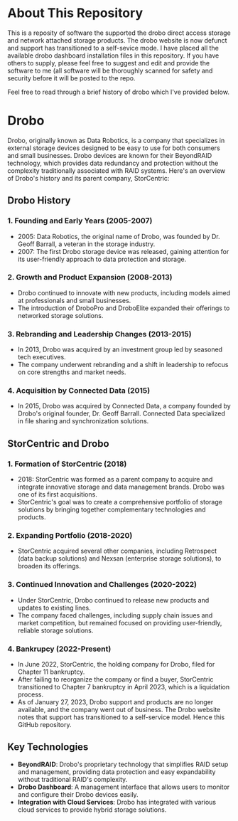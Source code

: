 # About This Repository
This is a reposity of software the supported the drobo direct access storage and network attached storage products.  The drobo website is now defunct and support has transitioned to a self-sevice mode. I have placed all the available drobo dashboard installation files in this repository.  If you have others to supply, please feel free to suggest and edit and provide the software to me (all software will be thoroughly scanned for safety and security before it will be posted to the repo.

Feel free to read through a brief history of drobo which I've provided below.

# Drobo
Drobo, originally known as Data Robotics, is a company that specializes in external storage devices designed to be easy to use for both consumers and small businesses. Drobo devices are known for their BeyondRAID technology, which provides data redundancy and protection without the complexity traditionally associated with RAID systems. Here's an overview of Drobo's history and its parent company, StorCentric:

## Drobo History
### 1. Founding and Early Years (2005-2007)
- 2005: Data Robotics, the original name of Drobo, was founded by Dr. Geoff Barrall, a veteran in the storage industry.
- 2007: The first Drobo storage device was released, gaining attention for its user-friendly approach to data protection and storage.

### 2. Growth and Product Expansion (2008-2013)

- Drobo continued to innovate with new products, including models aimed at professionals and small businesses.
- The introduction of DroboPro and DroboElite expanded their offerings to networked storage solutions.

### 3. Rebranding and Leadership Changes (2013-2015)

- In 2013, Drobo was acquired by an investment group led by seasoned tech executives.
- The company underwent rebranding and a shift in leadership to refocus on core strengths and market needs.

### 4. Acquisition by Connected Data (2015)

- In 2015, Drobo was acquired by Connected Data, a company founded by Drobo's original founder, Dr. Geoff Barrall. Connected Data specialized in file sharing and synchronization solutions.

## StorCentric and Drobo
### 1. Formation of StorCentric (2018)

- 2018: StorCentric was formed as a parent company to acquire and integrate innovative storage and data management brands. Drobo was one of its first acquisitions.
- StorCentric's goal was to create a comprehensive portfolio of storage solutions by bringing together complementary technologies and products.

### 2. Expanding Portfolio (2018-2020)

- StorCentric acquired several other companies, including Retrospect (data backup solutions) and Nexsan (enterprise storage solutions), to broaden its offerings.

### 3. Continued Innovation and Challenges (2020-2022)

- Under StorCentric, Drobo continued to release new products and updates to existing lines.
- The company faced challenges, including supply chain issues and market competition, but remained focused on providing user-friendly, reliable storage solutions.
### 4. Bankrupcy (2022-Present)
- In June 2022, StorCentric, the holding company for Drobo, filed for Chapter 11 bankruptcy.
- After failing to reorganize the company or find a buyer, StorCentric transitioned to Chapter 7 bankruptcy in April 2023, which is a liquidation process.
- As of January 27, 2023, Drobo support and products are no longer available, and the company went out of business. The Drobo website notes that support has transitioned to a self-service model.  Hence this GitHub repository.

## Key Technologies

- **BeyondRAID**: Drobo's proprietary technology that simplifies RAID setup and management, providing data protection and easy expandability without traditional RAID's complexity.
- **Drobo Dashboard**: A management interface that allows users to monitor and configure their Drobo devices easily.
- **Integration with Cloud Services**: Drobo has integrated with various cloud services to provide hybrid storage solutions.
